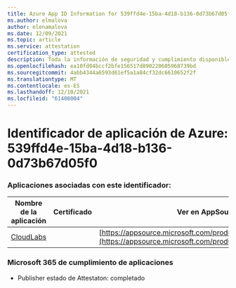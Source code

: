 ```yaml
---
title: Azure App ID Information for 539ffd4e-15ba-4d18-b136-0d73b67d05f0
ms.author: elmalova
author: elenamalova
ms.date: 12/09/2021
ms.topic: article
ms.service: attestation
certification_type: attested
description: Toda la información de seguridad y cumplimiento disponible para 539ffd4e-15ba-4d18-b136-0d73b67d05f0.
ms.openlocfilehash: ea10fd04bccf2bfe156517d890220605968739bd
ms.sourcegitcommit: 4abb4344a6593d61ef5a1a84cf32dc6610652f2f
ms.translationtype: MT
ms.contentlocale: es-ES
ms.lasthandoff: 12/10/2021
ms.locfileid: "61408004"
---
```

# <a name="azure-app-id-539ffd4e-15ba-4d18-b136-0d73b67d05f0"></a>Identificador de aplicación de Azure: 539ffd4e-15ba-4d18-b136-0d73b67d05f0


### <a name="apps-associated-with-this-id"></a>Aplicaciones asociadas con este identificador:
| **Nombre de la aplicación** | **Certificado** | **Ver en AppSource** |
|--------------|---------------|-----------------------|
| [CloudLabs](https://docs.microsoft.com/microsoft-365-app-certification/forward/WA200003273) |  | [https://appsource.microsoft.com/product/office/WA200003273](https://appsource.microsoft.com/product/office/WA200003273) |

### <a name="microsoft-365-app-compliance-status"></a>Microsoft 365 de cumplimiento de aplicaciones
- Publisher estado de Attestaton: completado
